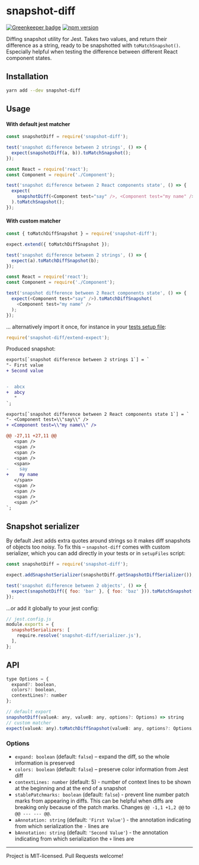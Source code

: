 # snapshot-diff

[![Greenkeeper badge](https://badges.greenkeeper.io/jest-community/snapshot-diff.svg)](https://greenkeeper.io/)
[![npm version](https://badge.fury.io/js/snapshot-diff.svg)](https://badge.fury.io/js/snapshot-diff)

Diffing snapshot utility for Jest. Takes two values, and return their difference as a string, ready to be snapshotted with `toMatchSnapshot()`.
Especially helpful when testing the difference between different React component states.

## Installation

```bash
yarn add --dev snapshot-diff
```

## Usage

#### With default jest matcher

```js
const snapshotDiff = require('snapshot-diff');

test('snapshot difference between 2 strings', () => {
  expect(snapshotDiff(a, b)).toMatchSnapshot();
});

const React = require('react');
const Component = require('./Component');

test('snapshot difference between 2 React components state', () => {
  expect(
    snapshotDiff(<Component test="say" />, <Component test="my name" />)
  ).toMatchSnapshot();
});
```

#### With custom matcher

```js
const { toMatchDiffSnapshot } = require('snapshot-diff');

expect.extend({ toMatchDiffSnapshot });

test('snapshot difference between 2 strings', () => {
  expect(a).toMatchDiffSnapshot(b);
});

const React = require('react');
const Component = require('./Component');

test('snapshot difference between 2 React components state', () => {
  expect(<Component test="say" />).toMatchDiffSnapshot(
    <Component test="my name" />
  );
});
```

... alternatively import it once, for instance in your [tests setup file](https://jestjs.io/docs/en/configuration.html#setupfilesafterenv-array):

```js
require('snapshot-diff/extend-expect');
```

Produced snapshot:

```diff
exports[`snapshot difference between 2 strings 1`] = `
"- First value
+ Second value


-  abcx
+  abcy
   "
`;

exports[`snapshot difference between 2 React components state 1`] = `
"- <Component test=\\"say\\" />
+ <Component test=\\"my name\\" />

@@ -27,11 +27,11 @@
   <span />
   <span />
   <span />
   <span />
   <span>
-    say
+    my name
   </span>
   <span />
   <span />
   <span />
   <span />"
`;
```

## Snapshot serializer

By default Jest adds extra quotes around strings so it makes diff snapshots of objects too noisy.
To fix this – `snapshot-diff` comes with custom serializer, which you can add directly in your tests or in `setupFiles` script:

```js
const snapshotDiff = require('snapshot-diff');

expect.addSnapshotSerializer(snapshotDiff.getSnapshotDiffSerializer());

test('snapshot difference between 2 objects', () => {
  expect(snapshotDiff({ foo: 'bar' }, { foo: 'baz' })).toMatchSnapshot();
});
```

...or add it globally to your jest config:

```js
// jest.config.js
module.exports = {
  snapshotSerializers: [
    require.resolve('snapshot-diff/serializer.js'),
  ],
};
```

## API

```js
type Options = {
  expand?: boolean,
  colors?: boolean,
  contextLines?: number
};

// default export
snapshotDiff(valueA: any, valueB: any, options?: Options) => string
// custom matcher
expect(valueA: any).toMatchDiffSnapshot(valueB: any, options?: Options, testName?: string) => void
```

### Options

- `expand: boolean` (default: `false`) – expand the diff, so the whole information is preserved
- `colors: boolean` (default: `false`) – preserve color information from Jest diff
- `contextLines: number` (default: 5) - number of context lines to be shown at the beginning and at the end of a snapshot
- `stablePatchmarks: boolean` (default: `false`) - prevent line number patch marks from appearing in
diffs. This can be helpful when diffs are breaking only because of the patch marks. Changes `@@ -1,1 +1,2 @@` to `@@ --- --- @@`.
- `aAnnotation: string` (default: `'First Value'`) - the annotation indicating from which serialization the `-` lines are
- `bAnnotation: string` (default: `'Second Value'`) - the annotation indicating from which serialization the `+` lines are

---

Project is MIT-licensed. Pull Requests welcome!
